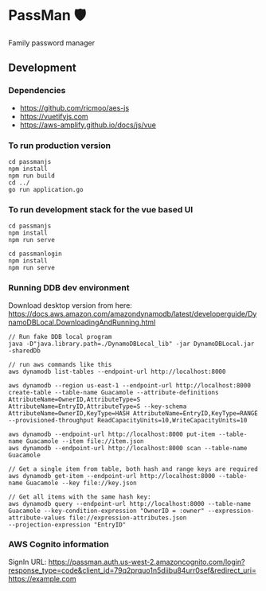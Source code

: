 # PassMan :shield:

Family password manager

## Development

### Dependencies

- https://github.com/ricmoo/aes-js
- https://vuetifyjs.com
- https://aws-amplify.github.io/docs/js/vue

### To run production version

```
cd passmanjs
npm install
npm run build
cd ../
go run application.go
```

### To run development stack for the vue based UI

```
cd passmanjs
npm install
npm run serve

cd passmanlogin
npm install
npm run serve
```

### Running DDB dev environment

Download desktop version from here: https://docs.aws.amazon.com/amazondynamodb/latest/developerguide/DynamoDBLocal.DownloadingAndRunning.html

```
// Run fake DDB local program
java -D"java.library.path=./DynamoDBLocal_lib" -jar DynamoDBLocal.jar -sharedDb

// run aws commands like this
aws dynamodb list-tables --endpoint-url http://localhost:8000

aws dynamodb --region us-east-1 --endpoint-url http://localhost:8000 create-table --table-name Guacamole --attribute-definitions AttributeName=OwnerID,AttributeType=S AttributeName=EntryID,AttributeType=S --key-schema AttributeName=OwnerID,KeyType=HASH AttributeName=EntryID,KeyType=RANGE --provisioned-throughput ReadCapacityUnits=10,WriteCapacityUnits=10

aws dynamodb --endpoint-url http://localhost:8000 put-item --table-name Guacamole --item file://item.json
aws dynamodb --endpoint-url http://localhost:8000 scan --table-name Guacamole

// Get a single item from table, both hash and range keys are required
aws dynamodb get-item --endpoint-url http://localhost:8000 --table-name Guacamole --key file://key.json

// Get all items with the same hash key:
aws dynamodb query --endpoint-url http://localhost:8000 --table-name Guacamole --key-condition-expression "OwnerID = :owner" --expression-attribute-values file://expression-attributes.json
--projection-expression "EntryID"
```

### AWS Cognito information

SignIn URL:
https://passman.auth.us-west-2.amazoncognito.com/login?response_type=code&client_id=79q2prquo1n5diibu84urr0sef&redirect_uri=https://example.com
